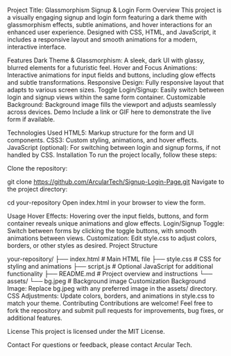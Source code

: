 Project Title: Glassmorphism Signup & Login Form
Overview
This project is a visually engaging signup and login form featuring a dark theme with glassmorphism effects, subtle animations, and hover interactions for an enhanced user experience. Designed with CSS, HTML, and JavaScript, it includes a responsive layout and smooth animations for a modern, interactive interface.

Features
Dark Theme & Glassmorphism: A sleek, dark UI with glassy, blurred elements for a futuristic feel.
Hover and Focus Animations: Interactive animations for input fields and buttons, including glow effects and subtle transformations.
Responsive Design: Fully responsive layout that adapts to various screen sizes.
Toggle Login/Signup: Easily switch between login and signup views within the same form container.
Customizable Background: Background image fills the viewport and adjusts seamlessly across devices.
Demo
Include a link or GIF here to demonstrate the live form if available.

Technologies Used
HTML5: Markup structure for the form and UI components.
CSS3: Custom styling, animations, and hover effects.
JavaScript (optional): For switching between login and signup forms, if not handled by CSS.
Installation
To run the project locally, follow these steps:

Clone the repository:

git clone https://github.com/ArcularTech/Signup-Login-Page.git
Navigate to the project directory:


cd your-repository
Open index.html in your browser to view the form.

Usage
Hover Effects: Hovering over the input fields, buttons, and form container reveals unique animations and glow effects.
Login/Signup Toggle: Switch between forms by clicking the toggle buttons, with smooth animations between views.
Customization: Edit style.css to adjust colors, borders, or other styles as desired.
Project Structure

your-repository/
├── index.html       # Main HTML file
├── style.css        # CSS for styling and animations
├── script.js        # Optional JavaScript for additional functionality
├── README.md        # Project overview and instructions
└── assets/
    └── bg.jpeg      # Background image
Customization
Background Image: Replace bg.jpeg with any preferred image in the assets/ directory.
CSS Adjustments: Update colors, borders, and animations in style.css to match your theme.
Contributing
Contributions are welcome! Feel free to fork the repository and submit pull requests for improvements, bug fixes, or additional features.

License
This project is licensed under the MIT License.

Contact
For questions or feedback, please contact Arcular Tech.
